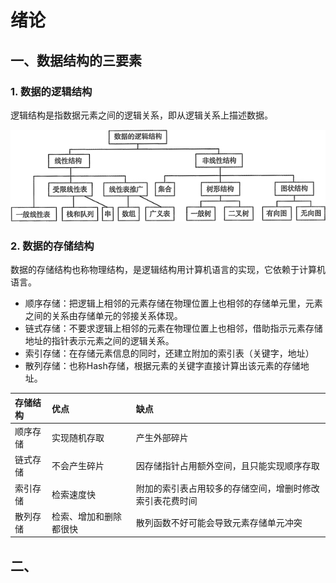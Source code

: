 # 绪论

## 一、数据结构的三要素

### 1. 数据的逻辑结构

逻辑结构是指数据元素之间的逻辑关系，即从逻辑关系上描述数据。

![&#x6570;&#x636E;&#x7684;&#x903B;&#x8F91;&#x7ED3;&#x6784;&#x5206;&#x7C7B;&#x56FE;](../.gitbook/assets/1-140fga042i2.jpg)

### 2. 数据的存储结构

数据的存储结构也称物理结构，是逻辑结构用计算机语言的实现，它依赖于计算机语言。

* 顺序存储：把逻辑上相邻的元素存储在物理位置上也相邻的存储单元里，元素之间的关系由存储单元的邻接关系体现。
* 链式存储：不要求逻辑上相邻的元素在物理位置上也相邻，借助指示元素存储地址的指针表示元素之间的逻辑关系。
* 索引存储：在存储元素信息的同时，还建立附加的索引表（关键字，地址）
* 散列存储：也称Hash存储，根据元素的关键字直接计算出该元素的存储地址。

| 存储结构          | 优点 | 缺点 |
| :--- | :--- | :--- |
| 顺序存储      | 实现随机存取 | 产生外部碎片 |
| 链式存储 | 不会产生碎片 | 因存储指针占用额外空间，且只能实现顺序存取 |
| 索引存储 | 检索速度快 | 附加的索引表占用较多的存储空间，增删时修改索引表花费时间 |
| 散列存储 | 检索、增加和删除都很快           | 散列函数不好可能会导致元素存储单元冲突 |

## 二、

